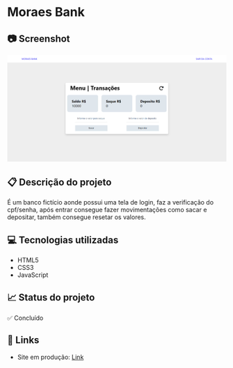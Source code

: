 # Moraes Bank

## 📷 Screenshot
[![Screenshot](https://github.com/gabrielmoraesy/Portfolio-Gabriel-Moraes/blob/master/img/projects/project-MoraesBank.png?raw=true "Screenshot")](https://github.com/gabrielmoraesy/Portfolio-Gabriel-Moraes/blob/master/img/projects/project-MoraesBank.png?raw=true "Screenshot")

## 📋 Descrição do projeto
É um banco fictício aonde possui uma tela de login, faz a verificação do cpf/senha, após entrar consegue fazer movimentações como sacar e depositar, também consegue resetar os valores.

## 💻 Tecnologias utilizadas
- HTML5
- CSS3
- JavaScript

## 📈 Status do projeto
✅ Concluído

## 🚀 Links 
- Site em produção: [Link](https://gabrielmoraesy.github.io/Moraes-Bank/ "Link")

